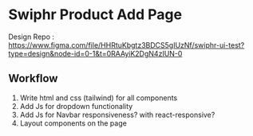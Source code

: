 # Swiphr Product Add Page

Design Repo : https://www.figma.com/file/HHRtuKbgtz3BDCS5gIUzNf/swiphr-ui-test?type=design&node-id=0-1&t=0RAAyiK2DgN4zIUN-0

## Workflow
1. Write html and css (tailwind) for all components
1. Add Js for dropdown functionality
1. Add Js for Navbar responsiveness? with react-responsive?
1. Layout components on the page